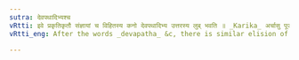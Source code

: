 ```yaml
---
sutra: देवपथादिभ्यश्च
vRtti: इवे प्रकृतिकृतौ संज्ञायां च विहितस्य कनो देवपथादिभ्य उत्तरस्य लुब् भवति ॥ _Karika_ अर्चासु पूजनार्थासु चित्रकर्म्मध्वजेषु च । इवे प्रतिकृतौ लोपः कनो देवपथादिषु ॥
vRtti_eng: After the words _devapatha_ &c, there is similar elision of the affix _kan_, (V. 3. 96) and (V. 3. 97) expressing an image or a Name.

---
```

